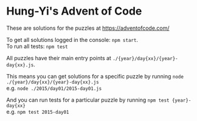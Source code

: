# Hung-Yi's Advent of Code

These are solutions for the puzzles at https://adventofcode.com/

To get all solutions logged in the console: `npm start`.  
To run all tests: `npm test`

All puzzles have their main entry points at `./{year}/day{xx}/{year}-day{xx}.js`.

This means you can get solutions for a specific puzzle by running `node ./{year}/day{xx}/{year}-day{xx}.js`  
e.g. `node ./2015/day01/2015-day01.js`

And you can run tests for a particular puzzle by running `npm test {year}-day{xx}`  
e.g. `npm test 2015-day01`  